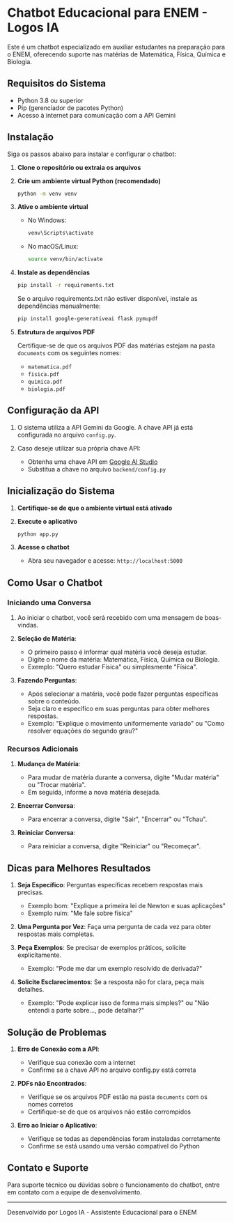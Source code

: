 # Chatbot Educacional para ENEM - Logos IA

Este é um chatbot especializado em auxiliar estudantes na preparação para o ENEM, oferecendo suporte nas matérias de Matemática, Física, Química e Biologia.

## Requisitos do Sistema

- Python 3.8 ou superior
- Pip (gerenciador de pacotes Python)
- Acesso à internet para comunicação com a API Gemini

## Instalação

Siga os passos abaixo para instalar e configurar o chatbot:

1. **Clone o repositório ou extraia os arquivos**

2. **Crie um ambiente virtual Python (recomendado)**
   ```bash
   python -m venv venv
   ```

3. **Ative o ambiente virtual**
   - No Windows:
     ```bash
     venv\Scripts\activate
     ```
   - No macOS/Linux:
     ```bash
     source venv/bin/activate
     ```

4. **Instale as dependências**
   ```bash
   pip install -r requirements.txt
   ```
   
   Se o arquivo requirements.txt não estiver disponível, instale as dependências manualmente:
   ```bash
   pip install google-generativeai flask pymupdf
   ```

5. **Estrutura de arquivos PDF**
   
   Certifique-se de que os arquivos PDF das matérias estejam na pasta `documents` com os seguintes nomes:
   - `matematica.pdf`
   - `fisica.pdf`
   - `quimica.pdf`
   - `biologia.pdf`

## Configuração da API

1. O sistema utiliza a API Gemini da Google. A chave API já está configurada no arquivo `config.py`.

2. Caso deseje utilizar sua própria chave API:
   - Obtenha uma chave API em [Google AI Studio](https://makersuite.google.com/)
   - Substitua a chave no arquivo `backend/config.py`

## Inicialização do Sistema

1. **Certifique-se de que o ambiente virtual está ativado**

2. **Execute o aplicativo**
   ```bash
   python app.py
   ```

3. **Acesse o chatbot**
   - Abra seu navegador e acesse: `http://localhost:5000`

## Como Usar o Chatbot

### Iniciando uma Conversa

1. Ao iniciar o chatbot, você será recebido com uma mensagem de boas-vindas.

2. **Seleção de Matéria**: 
   - O primeiro passo é informar qual matéria você deseja estudar.
   - Digite o nome da matéria: Matemática, Física, Química ou Biologia.
   - Exemplo: "Quero estudar Física" ou simplesmente "Física".

3. **Fazendo Perguntas**:
   - Após selecionar a matéria, você pode fazer perguntas específicas sobre o conteúdo.
   - Seja claro e específico em suas perguntas para obter melhores respostas.
   - Exemplo: "Explique o movimento uniformemente variado" ou "Como resolver equações do segundo grau?"

### Recursos Adicionais

1. **Mudança de Matéria**:
   - Para mudar de matéria durante a conversa, digite "Mudar matéria" ou "Trocar matéria".
   - Em seguida, informe a nova matéria desejada.

2. **Encerrar Conversa**:
   - Para encerrar a conversa, digite "Sair", "Encerrar" ou "Tchau".

3. **Reiniciar Conversa**:
   - Para reiniciar a conversa, digite "Reiniciar" ou "Recomeçar".

## Dicas para Melhores Resultados

1. **Seja Específico**: Perguntas específicas recebem respostas mais precisas.
   - Exemplo bom: "Explique a primeira lei de Newton e suas aplicações"
   - Exemplo ruim: "Me fale sobre física"

2. **Uma Pergunta por Vez**: Faça uma pergunta de cada vez para obter respostas mais completas.

3. **Peça Exemplos**: Se precisar de exemplos práticos, solicite explicitamente.
   - Exemplo: "Pode me dar um exemplo resolvido de derivada?"

4. **Solicite Esclarecimentos**: Se a resposta não for clara, peça mais detalhes.
   - Exemplo: "Pode explicar isso de forma mais simples?" ou "Não entendi a parte sobre..., pode detalhar?"

## Solução de Problemas

1. **Erro de Conexão com a API**:
   - Verifique sua conexão com a internet
   - Confirme se a chave API no arquivo config.py está correta

2. **PDFs não Encontrados**:
   - Verifique se os arquivos PDF estão na pasta `documents` com os nomes corretos
   - Certifique-se de que os arquivos não estão corrompidos

3. **Erro ao Iniciar o Aplicativo**:
   - Verifique se todas as dependências foram instaladas corretamente
   - Confirme se está usando uma versão compatível do Python

## Contato e Suporte

Para suporte técnico ou dúvidas sobre o funcionamento do chatbot, entre em contato com a equipe de desenvolvimento.

---

Desenvolvido por Logos IA - Assistente Educacional para o ENEM
